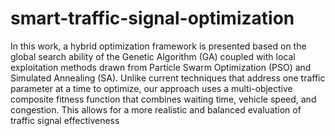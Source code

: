 # smart-traffic-signal-optimization

In this work, a hybrid optimization framework is presented
based on the global search ability of the Genetic Algorithm
(GA) coupled with local exploitation methods drawn from
Particle Swarm Optimization (PSO) and Simulated Annealing
(SA). Unlike current techniques that address one traffic parameter at a time to optimize, our approach uses a multi-objective
composite fitness function that combines waiting time, vehicle
speed, and congestion. This allows for a more realistic and
balanced evaluation of traffic signal effectiveness 
